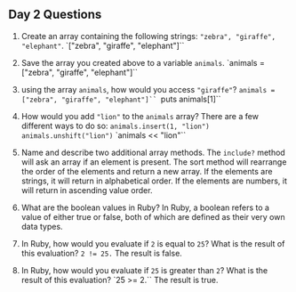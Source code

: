 ## Day 2 Questions

1. Create an array containing the following strings: `"zebra", "giraffe", "elephant"`.
    `["zebra", "giraffe", "elephant"]``

1. Save the array you created above to a variable `animals`.
    `animals = ["zebra", "giraffe", "elephant"]``

1. using the array `animals`, how would you access `"giraffe"`?
    `animals = ["zebra", "giraffe", "elephant"]``
    `puts animals[1]``

1. How would you add `"lion"` to the `animals` array?
    There are a few different ways to do so:
      `animals.insert(1, "lion")`
      `animals.unshift("lion")`
      `animals << "lion"``

1. Name and describe two additional array methods.
    The `include?` method will ask an array if an element is present.
    The sort method will rearrange the order of the elements and return a new array. If the elements are strings, it will return in alphabetical order. If the elements are numbers, it will return in ascending value order.

1. What are the boolean values in Ruby?
    In Ruby, a boolean refers to a value of either true or false, both of which are defined as their very own data types.

1. In Ruby, how would you evaluate if `2` is equal to `25`? What is the result of this evaluation?
    `2 != 25.` The result is false.

1. In Ruby, how would you evaluate if `25` is greater than `2`? What is the result of this evaluation?
    `25 >= 2.`` The result is true.
